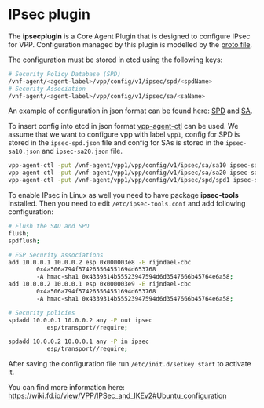 # IPsec plugin

The **ipsecplugin** is a Core Agent Plugin that is designed to configure
IPsec for VPP. Configuration managed by this plugin is modelled
by the [proto file](../model/ipsec/ipsec.proto).

The configuration must be stored in etcd using the following keys:

```sh
# Security Policy Database (SPD)
/vnf-agent/<agent-label>/vpp/config/v1/ipsec/spd/<spdName>
# Security Association
/vnf-agent/<agent-label>/vpp/config/v1/ipsec/sa/<saName>
```


An example of configuration in json format can be found here:
[SPD](../../../cmd/vpp-agent-ctl/json/ipsec-spd.json) and
[SA](../../../cmd/vpp-agent-ctl/json/ipsec-sa10.json).

To insert config into etcd in json format [vpp-agent-ctl](../../../cmd/vpp-agent-ctl) 
can be used. We assume that we want to configure vpp with label `vpp1`,
config for SPD is stored in the `ipsec-spd.json` file and
config for SAs is stored in the `ipsec-sa10.json` and `ipsec-sa20.json` file.

```sh
vpp-agent-ctl -put /vnf-agent/vpp1/vpp/config/v1/ipsec/sa/sa10 ipsec-sa10.json
vpp-agent-ctl -put /vnf-agent/vpp1/vpp/config/v1/ipsec/sa/sa20 ipsec-sa20.json
vpp-agent-ctl -put /vnf-agent/vpp1/vpp/config/v1/ipsec/spd/spd1 ipsec-spd.json
```

To enable IPsec in Linux as well you need to have package **ipsec-tools** installed.
Then you need to edit `/etc/ipsec-tools.conf` and add following configuration:

```sh
# Flush the SAD and SPD
flush;
spdflush;

# ESP Security associations
add 10.0.0.1 10.0.0.2 esp 0x000003e8 -E rijndael-cbc
        0x4a506a794f574265564551694d653768
        -A hmac-sha1 0x4339314b55523947594d6d3547666b45764e6a58;
add 10.0.0.2 10.0.0.1 esp 0x000003e9 -E rijndael-cbc
        0x4a506a794f574265564551694d653768
        -A hmac-sha1 0x4339314b55523947594d6d3547666b45764e6a58;

# Security policies
spdadd 10.0.0.1 10.0.0.2 any -P out ipsec
           esp/transport//require;

spdadd 10.0.0.2 10.0.0.1 any -P in ipsec
           esp/transport//require;
```

After saving the configuration file run `/etc/init.d/setkey start` to activate it.

You can find more information here: https://wiki.fd.io/view/VPP/IPSec_and_IKEv2#Ubuntu_configuration
